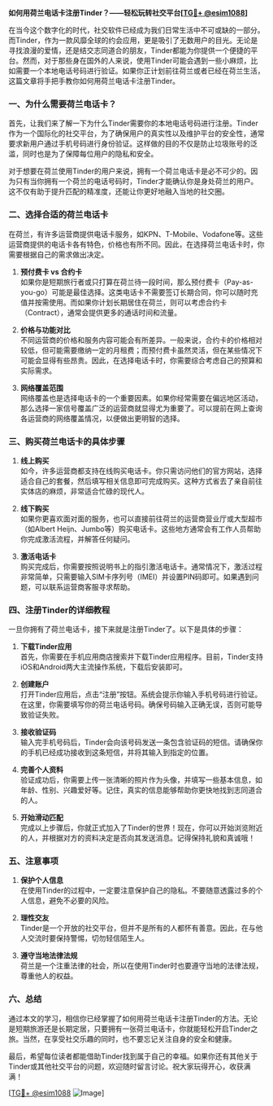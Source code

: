 **如何用荷兰电话卡注册Tinder？——轻松玩转社交平台[[TG💪+ @esim1088](https://t.me/s/esim1088)]**

在当今这个数字化的时代，社交软件已经成为我们日常生活中不可或缺的一部分。而Tinder，作为一款风靡全球的约会应用，更是吸引了无数用户的目光。无论是寻找浪漫的爱情，还是结交志同道合的朋友，Tinder都能为你提供一个便捷的平台。然而，对于那些身在国外的人来说，使用Tinder可能会遇到一些小麻烦，比如需要一个本地电话号码进行验证。如果你正计划前往荷兰或者已经在荷兰生活，这篇文章将手把手教你如何用荷兰电话卡注册Tinder。

### 一、为什么需要荷兰电话卡？

首先，让我们来了解一下为什么Tinder需要你的本地电话号码进行注册。Tinder作为一个国际化的社交平台，为了确保用户的真实性以及维护平台的安全性，通常要求新用户通过手机号码进行身份验证。这样做的目的不仅是防止垃圾账号的泛滥，同时也是为了保障每位用户的隐私和安全。

对于想要在荷兰使用Tinder的用户来说，拥有一个荷兰电话卡是必不可少的。因为只有当你拥有一个荷兰的电话号码时，Tinder才能确认你是身处荷兰的用户。这不仅有助于提升匹配的精准度，还能让你更好地融入当地的社交圈。

### 二、选择合适的荷兰电话卡

在荷兰，有许多运营商提供电话卡服务，如KPN、T-Mobile、Vodafone等。这些运营商提供的电话卡各有特色，价格也有所不同。因此，在选择荷兰电话卡时，你需要根据自己的需求做出决定。

1. **预付费卡 vs 合约卡**  
   如果你是短期旅行者或只打算在荷兰待一段时间，那么预付费卡（Pay-as-you-go）可能是最佳选择。这类电话卡不需要签订长期合同，你可以随时充值并按需使用。而如果你计划长期居住在荷兰，则可以考虑合约卡（Contract），通常会提供更多的通话时间和流量。

2. **价格与功能对比**  
   不同运营商的价格和服务内容可能会有所差异。一般来说，合约卡的价格相对较低，但可能需要缴纳一定的月租费；而预付费卡虽然灵活，但在某些情况下可能会显得有些昂贵。因此，在选择电话卡时，你需要综合考虑自己的预算和实际需求。

3. **网络覆盖范围**  
   网络覆盖也是选择电话卡的一个重要因素。如果你经常需要在偏远地区活动，那么选择一家信号覆盖广泛的运营商就显得尤为重要了。可以提前在网上查询各运营商的网络覆盖情况，以便做出更明智的选择。

### 三、购买荷兰电话卡的具体步骤

1. **线上购买**  
   如今，许多运营商都支持在线购买电话卡。你只需访问他们的官方网站，选择适合自己的套餐，然后填写相关信息即可完成购买。这种方式省去了亲自前往实体店的麻烦，非常适合忙碌的现代人。

2. **线下购买**  
   如果你更喜欢面对面的服务，也可以直接前往荷兰的运营商营业厅或大型超市（如Albert Heijn、Jumbo等）购买电话卡。这些地方通常会有工作人员帮助你完成激活流程，并解答任何疑问。

3. **激活电话卡**  
   购买完成后，你需要按照说明书上的指引激活电话卡。通常情况下，激活过程非常简单，只需要输入SIM卡序列号（IMEI）并设置PIN码即可。如果遇到问题，可以联系运营商客服寻求帮助。

### 四、注册Tinder的详细教程

一旦你拥有了荷兰电话卡，接下来就是注册Tinder了。以下是具体的步骤：

1. **下载Tinder应用**  
   首先，你需要在手机应用商店搜索并下载Tinder应用程序。目前，Tinder支持iOS和Android两大主流操作系统，下载后安装即可。

2. **创建账户**  
   打开Tinder应用后，点击“注册”按钮。系统会提示你输入手机号码进行验证。在这里，你需要填写你的荷兰电话号码。确保号码输入正确无误，否则可能导致验证失败。

3. **接收验证码**  
   输入完手机号码后，Tinder会向该号码发送一条包含验证码的短信。请确保你的手机已经成功接收到这条短信，并将其输入到指定的位置。

4. **完善个人资料**  
   验证成功后，你需要上传一张清晰的照片作为头像，并填写一些基本信息，如年龄、性别、兴趣爱好等。记住，真实的信息能够帮助你更快地找到志同道合的人。

5. **开始滑动匹配**  
   完成以上步骤后，你就正式加入了Tinder的世界！现在，你可以开始浏览附近的人，并根据对方的资料决定是否向其发送消息。记得保持礼貌和真诚哦！

### 五、注意事项

1. **保护个人信息**  
   在使用Tinder的过程中，一定要注意保护自己的隐私。不要随意透露过多的个人信息，避免不必要的风险。

2. **理性交友**  
   Tinder是一个开放的社交平台，但并不是所有的人都怀有善意。因此，在与他人交流时要保持警惕，切勿轻信陌生人。

3. **遵守当地法律法规**  
   荷兰是一个注重法律的社会，所以在使用Tinder时也要遵守当地的法律法规，尊重他人的权益。

### 六、总结

通过本文的学习，相信你已经掌握了如何用荷兰电话卡注册Tinder的方法。无论是短期旅游还是长期定居，只要拥有一张荷兰电话卡，你就能轻松开启Tinder之旅。当然，在享受社交乐趣的同时，也不要忘记关注自身的安全和健康。

最后，希望每位读者都能借助Tinder找到属于自己的幸福。如果你还有其他关于Tinder或其他社交平台的问题，欢迎随时留言讨论。祝大家玩得开心，收获满满！

[[TG💪+ @esim1088](https://t.me/s/esim1088) ![Image](https://i.postimg.cc/4NQfJmqS/Snipaste-2025-05-13-00-14-12.png)]